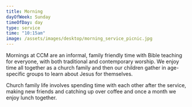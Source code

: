 ```yaml
---
title: Morning
dayOfWeek: Sunday
timeOfDay: day
type: service
time: "10:15am"
image: /assets/images/desktop/morning_service_picnic.jpg
---
```

Mornings at CCM are an informal, family friendly time with Bible teaching for everyone, with both traditional and contemporary worship. We enjoy time all together as a church family and then our children gather in age-specific groups to learn about Jesus for themselves.

Church family life involves spending time with each other after the service, making new friends and catching up over coffee and once a month we enjoy lunch together.
